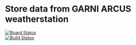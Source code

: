 # Store data from GARNI ARCUS weatherstation

[![Board Status](https://petolu.visualstudio.com/f33ef650-6383-4e8e-87cd-61c87729ad49/697aa34c-4e00-4dd1-a356-e322cfa47fe3/_apis/work/boardbadge/da1b6841-a226-4a35-b3e0-b60c3e3c033d?columnOptions=1)](https://petolu.visualstudio.com/f33ef650-6383-4e8e-87cd-61c87729ad49/_boards/board/t/697aa34c-4e00-4dd1-a356-e322cfa47fe3/Microsoft.RequirementCategory/)\
[![Build Status](https://petolu.visualstudio.com/MyPws/_apis/build/status/PetoLuc.PWS%20(1)?branchName=master)](https://petolu.visualstudio.com/MyPws/_build/latest?definitionId=13&branchName=master)
